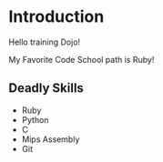 # Introduction

Hello training Dojo!

My Favorite Code School path is Ruby!

## Deadly Skills

* Ruby
* Python
* C
* Mips Assembly
* Git
